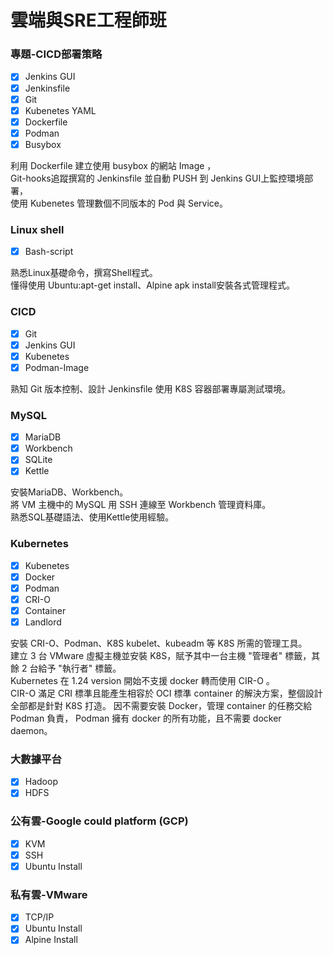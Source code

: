 # 雲端與SRE工程師班

### 專題-CICD部署策略
 - [x] Jenkins GUI
 - [x] Jenkinsfile
 - [x] Git
 - [x] Kubenetes YAML
 - [x] Dockerfile
 - [x] Podman
 - [x] Busybox   
 
 利用 Dockerfile 建立使用 busybox 的網站 Image ，   
 Git-hooks追蹤撰寫的 Jenkinsfile 並自動 PUSH 到 Jenkins GUI上監控環境部署，   
 使用 Kubenetes 管理數個不同版本的 Pod 與 Service。   
 
 
### Linux shell
 - [x] Bash-script
 
熟悉Linux基礎命令，撰寫Shell程式。   
懂得使用 Ubuntu:apt-get install、Alpine apk install安裝各式管理程式。   

### CICD
 - [x] Git
 - [x] Jenkins GUI
 - [x] Kubenetes
 - [x] Podman-Image
 
熟知 Git 版本控制、設計 Jenkinsfile 使用 K8S 容器部署專屬測試環境。
 
### MySQL
 - [x] MariaDB
 - [x] Workbench
 - [x] SQLite
 - [x] Kettle
 
 安裝MariaDB、Workbench。   
 將 VM 主機中的 MySQL 用 SSH 連線至 Workbench 管理資料庫。   
 熟悉SQL基礎語法、使用Kettle使用經驗。   
 
 ### Kubernetes
 - [x] Kubenetes
 - [x] Docker
 - [x] Podman
 - [x] CRI-O
 - [x] Container
 - [x] Landlord   

安裝 CRI-O、Podman、K8S kubelet、kubeadm 等 K8S 所需的管理工具。   
建立 3 台 VMware 虛擬主機並安裝 K8S，賦予其中一台主機 "管理者" 標籤，其餘 2 台給予 "執行者" 標籤。   
Kubernetes 在 1.24 version 開始不支援 docker 轉而使用 CIR-O 。  
CIR-O 滿足 CRI 標準且能產生相容於 OCI 標準 container 的解決方案，整個設計全部都是針對 K8S 打造。
因不需要安裝 Docker，管理 container 的任務交給 Podman 負責， Podman 擁有 docker 的所有功能，且不需要 docker daemon。   




### 大數據平台
 - [x] Hadoop
 - [x] HDFS   

### 公有雲-Google could platform (GCP)
 - [x] KVM
 - [x] SSH
 - [x] Ubuntu Install   

### 私有雲-VMware
 - [x] TCP/IP
 - [x] Ubuntu Install
 - [x] Alpine Install   
